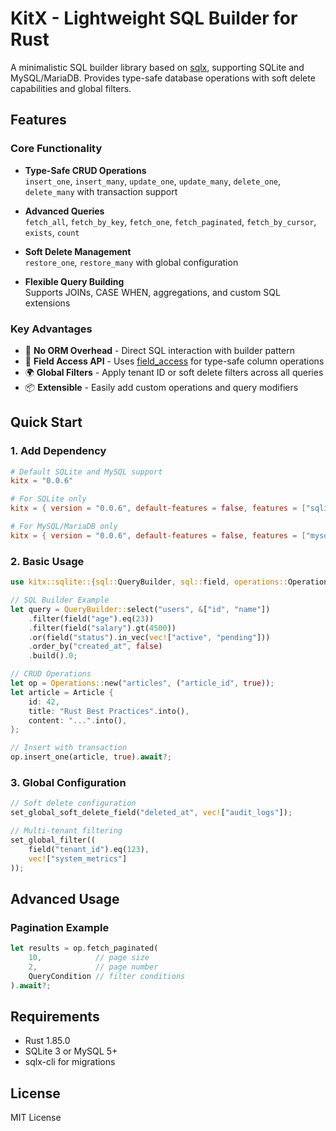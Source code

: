 # KitX - Lightweight SQL Builder for Rust

A minimalistic SQL builder library based on [sqlx](https://crates.io/crates/sqlx), supporting SQLite and MySQL/MariaDB. Provides type-safe database operations with soft delete capabilities and global filters.

## Features

### Core Functionality
- **Type-Safe CRUD Operations**  
  `insert_one`, `insert_many`, `update_one`, `update_many`, `delete_one`, `delete_many` with transaction support

- **Advanced Queries**  
  `fetch_all`, `fetch_by_key`, `fetch_one`, `fetch_paginated`, `fetch_by_cursor`, `exists`, `count`

- **Soft Delete Management**  
  `restore_one`, `restore_many` with global configuration

- **Flexible Query Building**  
  Supports JOINs, CASE WHEN, aggregations, and custom SQL extensions

### Key Advantages
- 🚀 **No ORM Overhead** - Direct SQL interaction with builder pattern
- 🔧 **Field Access API** - Uses [field_access](https://crates.io/crates/field_access) for type-safe column operations
- 🌍 **Global Filters** - Apply tenant ID or soft delete filters across all queries
- 📦 **Extensible** - Easily add custom operations and query modifiers

## Quick Start

### 1. Add Dependency
```toml
# Default SQLite and MySQL support
kitx = "0.0.6"

# For SQLite only
kitx = { version = "0.0.6", default-features = false, features = ["sqlite"] }

# For MySQL/MariaDB only
kitx = { version = "0.0.6", default-features = false, features = ["mysql"] }
```

### 2. Basic Usage
```rust
use kitx::sqlite::{sql::QueryBuilder, sql::field, operations::Operations};

// SQL Builder Example
let query = QueryBuilder::select("users", &["id", "name"])
    .filter(field("age").eq(23))
    .filter(field("salary").gt(4500))
    .or(field("status").in_vec(vec!["active", "pending"]))
    .order_by("created_at", false)
    .build().0;

// CRUD Operations
let op = Operations::new("articles", ("article_id", true));
let article = Article {
    id: 42,
    title: "Rust Best Practices".into(),
    content: "...".into(),
};

// Insert with transaction
op.insert_one(article, true).await?;
```

### 3. Global Configuration
```rust
// Soft delete configuration
set_global_soft_delete_field("deleted_at", vec!["audit_logs"]);

// Multi-tenant filtering
set_global_filter((
    field("tenant_id").eq(123), 
    vec!["system_metrics"]
));
```

## Advanced Usage

### Pagination Example
```rust
let results = op.fetch_paginated(
    10,            // page size
    2,             // page number
    QueryCondition // filter conditions
).await?;
```

## Requirements
- Rust 1.85.0
- SQLite 3 or MySQL 5+
- sqlx-cli for migrations

## License
MIT License


